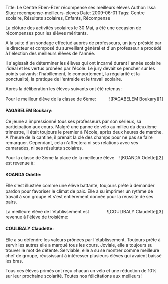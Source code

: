 Title: Le Centre Eben-Ezer récompense ses meilleurs élèves
Author: Issa
Slug: recompense-meilleurs-eleves
Date: 2009-06-01
Tags: Centre scolaire, Résultats scolaires, Enfants, Récompense

La clôture des activités scolaires le 30 Mai, a été une occasion de récompenses
pour les élèves méritants.

A la suite d'un sondage effectué auprès de professeurs, un jury présidé par le
directeur et composé du surveillant général et d'un professeur a procédé à
l'élection des meilleurs élèves de l'année.

Il s'agissait de déterminer les élèves qui ont incarné durant l'année scolaire
l'idéal et les vertus prônées par l'école. Le jury devait se pencher sur les
points suivants: l'habillement, le comportement, la régularité et la
ponctualité, la pratique de l'entraide et le travail scolaire.

Après la délibération les élèves suivants ont été retenus:

<div style="float:right;"  markdown="1">
![PAGABELEM Boukary][1]
</div>

Pour le meilleur élève de la classe de 6ème:

#### PAGABELEM Boukary:
Ce jeune a impressionné tous ses professeurs par son
sérieux, sa participation aux cours. Malgré une panne de vélo au milieu du
deuxième trimestre, Il était toujours le premier à l'école, après deux heures
de marche. A l'heure de la cantine, il prenait la clé des champs pour ne pas se
faire remarquer. Cependant, cela n'affectera ni ses relations avec ses
camarades, ni ses résultats scolaires.
<br style="clear:both;">

<div style="float:right;"  markdown="1">
![KOANDA Odette][2]
</div>

Pour la classe de 3ème la place de la meilleure élève est revenue à:

#### KOANDA Odette:
Elle s'est illustrée comme une élève battante, toujours
prête à demander pardon pour favoriser le climat de paix. Elle a su imprimer un
rythme de travail à son groupe et s'est entièrement donnée pour la réussite de
ses pairs.
<br style="clear:both;">

<div style="float:right;"  markdown="1">
![COULIBALY Claudette][3] 
</div>

La meilleure élève de l'établissement est revenue à l'élève de troisième:

#### COULIBALY Claudette:
Elle a su défendre les valeurs prônées par
l'établissement. Toujours prête à servir les autres elle a marqué tous les
cours. Joviale, elle a toujours su trouver le mot de détente.  Serviable, elle
a su se montrer comme meilleure chef de groupe, réussissant à intéresser
plusieurs élèves qui avaient baissé les bras.
<br style="clear:both;">

Tous ces élèves primés ont reçu chacun un vélo et une réduction de 10% sur leur
prochaine scolarité. Toutes nos félicitations aux meilleurs!


  [1]: http://farm8.staticflickr.com/7056/6964882716_f39390c6a4_m.jpg
  [2]: http://farm8.staticflickr.com/7102/6964883670_4482af2344_m.jpg
  [3]: http://farm9.staticflickr.com/8162/7110959031_5d7deaf9ba_m.jpg
